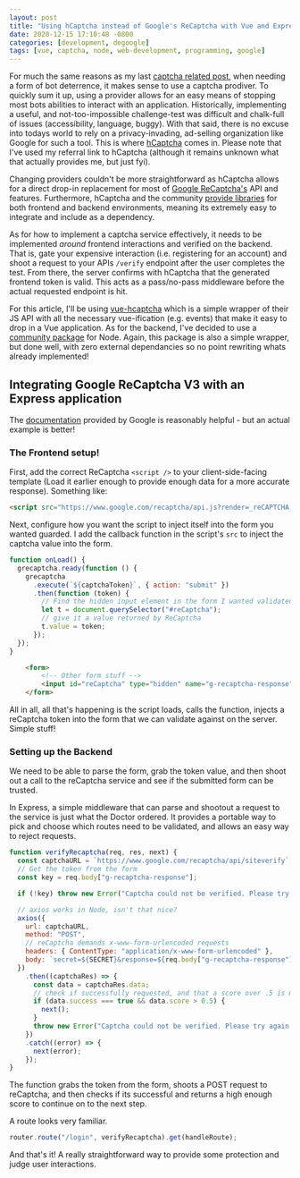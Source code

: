 ```yaml
---
layout: post
title: "Using hCaptcha instead of Google's ReCaptcha with Vue and Express"
date: 2020-12-15 17:10:48 -0800
categories: [development, degoogle]
tags: [vue, captcha, node, web-development, programming, google]
---
```


For much the same reasons as my last [captcha related post](/development/opinion/2020/03/06/google-captcha-express-js.html), when needing a form of bot deterrence, it makes sense to use a captcha prodiver. To quickly sum it up, using a provider allows for an easy means of stopping most bots abilities to interact with an application. Historically, implementing a useful, and not-too-impossible challenge-test was difficult and chalk-full of issues (accessibility, language, buggy). With that said, there is no excuse into todays world to rely on a privacy-invading, ad-selling organization like Google for such a tool. This is where [hCaptcha](https://hCaptcha.com/?r=1d541b532693) comes in. Please note that I've used my referral link to hCaptcha (although it remains unknown what that actually provides me, but just fyi).

Changing providers couldn't be more straightforward as hCaptcha allows for a direct drop-in replacement for most of [Google ReCaptcha's](https://developers.google.com/recaptcha/) API and features. Furthermore, hCaptcha and the community [provide libraries](https://github.com/hCaptcha) for both frontend and backend environments, meaning its extremely easy to integrate and include as a dependency.

As for how to implement a captcha service effectively, it needs to be implemented _around_ frontend interactions and verified on the backend. That is, gate your expensive interaction (i.e. registering for an account) and shoot a request to your APIs `/verify` endpoint after the user completes the test. From there, the server confirms with hCaptcha that the generated frontend token is valid. This acts as a pass/no-pass middleware before the actual requested endpoint is hit.

For this article, I'll be using [vue-hcaptcha](https://github.com/hCaptcha/vue-hcaptcha) which is a simple wrapper of their JS API with all the necessary vue-ification (e.g. events) that make it easy to drop in a Vue application. As for the backend, I've decided to use a [community package](https://github.com/vastus/node-hcaptcha) for Node. Again, this package is also a simple wrapper, but done well, with zero external dependancies so no point rewriting whats already implemented!

## Integrating Google ReCaptcha V3 with an Express application

The [documentation](https://developers.google.com/recaptcha/docs/v3) provided by Google is reasonably helpful - but an actual example is better!

### The Frontend setup!

First, add the correct ReCaptcha `<script />` to your client-side-facing template (Load it earlier enough to provide enough data for a more accurate response). Something like:

```html
<script src="https://www.google.com/recaptcha/api.js?render=_reCAPTCHA_site_key&onload=onLoad&render=explicit"></script>
```

Next, configure how you want the script to inject itself into the form you wanted guarded. I add the callback function in the script's `src` to inject the captcha value into the form.

```javascript
function onLoad() {
  grecaptcha.ready(function () {
    grecaptcha
      .execute(`${captchaToken}`, { action: "submit" })
      .then(function (token) {
        // Find the hidden input element in the form I wanted validated
        let t = document.querySelector("#reCaptcha");
        // give it a value returned by ReCaptcha
        t.value = token;
      });
  });
}
```

```HTML
    <form>
        <!-- Other form stuff -->
        <input id="reCaptcha" type="hidden" name="g-recaptcha-response">
    </form>
```

All in all, all that's happening is the script loads, calls the function, injects a reCaptcha token into the form that we can validate against on the server. Simple stuff!

### Setting up the Backend

We need to be able to parse the form, grab the token value, and then shoot out a call to the reCaptcha service and see if the submitted form can be trusted.

In Express, a simple middleware that can parse and shootout a request to the service is just what the Doctor ordered. It provides a portable way to pick and choose which routes need to be validated, and allows an easy way to reject requests.

```javascript
function verifyRecaptcha(req, res, next) {
  const captchaURL = `https://www.google.com/recaptcha/api/siteverify`;
  // Get the token from the form
  const key = req.body["g-recaptcha-response"];

  if (!key) throw new Error("Captcha could not be verified. Please try again.");

  // axios works in Node, isn't that nice?
  axios({
    url: captchaURL,
    method: "POST",
    // reCaptcha demands x-www-form-urlencoded requests
    headers: { ContentType: "application/x-www-form-urlencoded" },
    body: `secret=${SECRET}&response=${req.body["g-recaptcha-response"]}`,
  })
    .then((captchaRes) => {
      const data = captchaRes.data;
      // check if successfully requested, and that a score over .5 is met
      if (data.success === true && data.score > 0.5) {
        next();
      }
      throw new Error("Captcha could not be verified. Please try again.");
    })
    .catch((error) => {
      next(error);
    });
}
```

The function grabs the token from the form, shoots a POST request to reCaptcha, and then checks if its successful and returns a high enough score to continue on to the next step.

A route looks very familiar.

```javascript
router.route("/login", verifyRecaptcha).get(handleRoute);
```

And that's it! A really straightforward way to provide some protection and judge user interactions.

